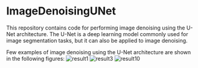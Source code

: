# ImageDenoisingUNet

This repository contains code for performing image denoising using the U-Net architecture. The U-Net is a deep learning model commonly used for image segmentation tasks, but it can also be applied to image denoising.

Few examples of image denoising using the U-Net architecture are shown in the following figures:
![result1](https://github.com/VukIlic/ImageDenoisingUNet/assets/135129982/cce68dd5-da03-4bdd-9b1d-b544226a1385)
![result3](https://github.com/VukIlic/ImageDenoisingUNet/assets/135129982/dd8935f2-fb8c-4408-adbd-c463739c8753)
![result10](https://github.com/VukIlic/ImageDenoisingUNet/assets/135129982/ec9f2b57-78ea-4db6-9169-7a60740c7a90)
